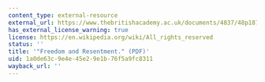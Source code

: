 ```yaml
---
content_type: external-resource
external_url: https://www.thebritishacademy.ac.uk/documents/4837/48p187.pdf
has_external_license_warning: true
license: https://en.wikipedia.org/wiki/All_rights_reserved
status: ''
title: '"Freedom and Resentment." (PDF)'
uid: 1a0de63c-9e4e-45e2-9e1b-76f5a9fc8311
wayback_url: ''
---
```

